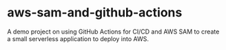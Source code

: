 # aws-sam-and-github-actions
A demo project on using GitHub Actions for CI/CD and AWS SAM to create a small serverless application to deploy into AWS.
